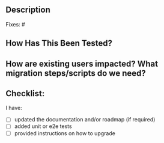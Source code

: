 ## Description

<!--- Please describe what this PR is going to change -->

Fixes: #

## How Has This Been Tested?
<!--- Please describe in detail how you tested your changes. -->
<!--- Include details of your testing environment, and the tests you ran to -->
<!--- see how your change affects other areas of the code, etc. -->


## How are existing users impacted? What migration steps/scripts do we need?

<!--- Fixes a bug, unblocks installation, removes a component of the stack, etc -->
<!--- Requires a DB migration script, etc. -->


## Checklist:

I have:

- [ ] updated the documentation and/or roadmap (if required)
- [ ] added unit or e2e tests
- [ ] provided instructions on how to upgrade

